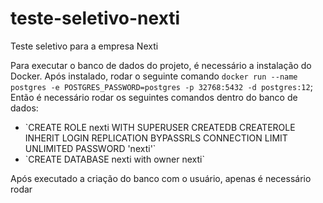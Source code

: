 # teste-seletivo-nexti
Teste seletivo para a empresa Nexti

Para executar o banco de dados do projeto, é necessário a instalação do Docker.
Após instalado, rodar o seguinte comando `docker run --name postgres -e POSTGRES_PASSWORD=postgres -p 32768:5432 -d postgres:12`;<br>
Então é necessário rodar os seguintes comandos dentro do banco de dados:
<ul>
  <li>`CREATE ROLE nexti WITH SUPERUSER	CREATEDB CREATEROLE	INHERIT	LOGIN	REPLICATION	BYPASSRLS CONNECTION LIMIT UNLIMITED PASSWORD 'nexti'`</li>
  <li>`CREATE DATABASE nexti with owner nexti`</li>
</ul>
Após executado a criação do banco com o usuário, apenas é necessário rodar 
